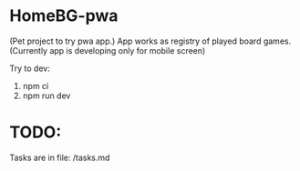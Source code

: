 # HomeBG-pwa

(Pet project to try pwa app.)
App works as registry of played board games.
(Currently app is developing only for mobile screen)

Try to dev:

1. npm ci
2. npm run dev

# TODO:

Tasks are in file: /tasks.md
